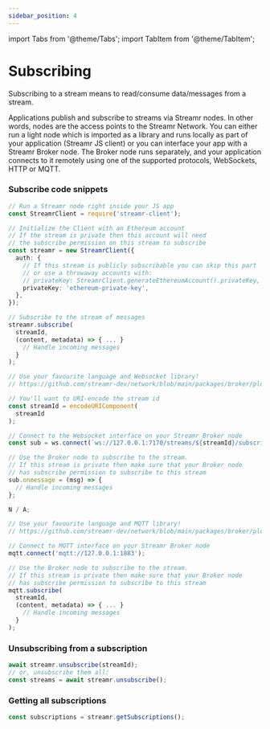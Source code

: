 ```yaml
---
sidebar_position: 4
---
```


import Tabs from '@theme/Tabs';
import TabItem from '@theme/TabItem';

# Subscribing
Subscribing to a stream means to read/consume data/messages from a stream. 

Applications publish and subscribe to streams via Streamr nodes. In other words, nodes are the access points to the Streamr Network. You can either run a light node which is imported as a library and runs locally as part of your application (Streamr JS client) or you can interface your app with a Streamr Broker node. The Broker node runs separately, and your application connects to it remotely using one of the supported protocols, WebSockets, HTTP or MQTT.

### Subscribe code snippets
<Tabs groupId="environment">
  
  <TabItem value="js-client" label="JS client">

```ts
// Run a Streamr node right inside your JS app
const StreamrClient = require('streamr-client');

// Initialize the Client with an Ethereum account
// If the stream is private then this account will need
// the subscribe permission on this stream to subscribe
const streamr = new StreamrClient({
  auth: {
    // If this stream is publicly subscribable you can skip this part
    // or use a throwaway accounts with:
    // privateKey: StreamrClient.generateEthereumAccount().privateKey,
    privateKey: 'ethereum-private-key',
  },
});

// Subscribe to the stream of messages
streamr.subscribe(
  streamId,
  (content, metadata) => { ... }
    // Handle incoming messages
  }
);
```

</TabItem>
<TabItem value="bn-websocket" label="Broker node WebSocket">

```ts
// Use your favourite language and Websocket library!
// https://github.com/streamr-dev/network/blob/main/packages/broker/plugins.md

// You'll want to URI-encode the stream id
const streamId = encodeURIComponent(
  streamId
);

// Connect to the Websocket interface on your Streamr Broker node
const sub = ws.connect(`ws://127.0.0.1:7170/streams/${streamId}/subscribe`);

// Use the Broker node to subscribe to the stream.
// If this stream is private then make sure that your Broker node
// has subscribe permission to subscribe to this stream
sub.onmessage = (msg) => {
  // Handle incoming messages
};
```

</TabItem>

<TabItem value="bn-http" label="Broker node HTTP">

```ts
N / A;
```

</TabItem>

<TabItem value="bn-mqtt" label="Broker node MQTT">

```ts
// Use your favourite language and MQTT library!
// https://github.com/streamr-dev/network/blob/main/packages/broker/plugins.md

// Connect to MQTT interface on your Streamr Broker node
mqtt.connect('mqtt://127.0.0.1:1883');

// Use the Broker node to subscribe to the stream.
// If this stream is private then make sure that your Broker node
// has subscribe permission to subscribe to this stream
mqtt.subscribe(
  streamId,
  (content, metadata) => { ... }
    // Handle incoming messages
  }
);
```

</TabItem>
</Tabs>

### Unsubscribing from a subscription
```ts
await streamr.unsubscribe(streamId);
// or, unsubscribe them all:
const streams = await streamr.unsubscribe();
```

### Getting all subscriptions
```ts
const subscriptions = streamr.getSubscriptions();
```
